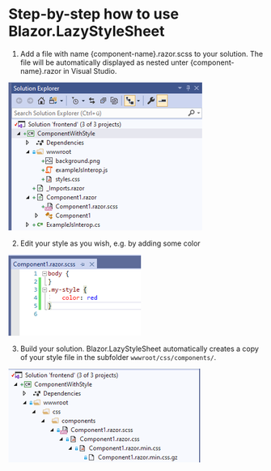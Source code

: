 # Step-by-step how to use Blazor.LazyStyleSheet

1. Add a file with name {component-name}.razor.scss to your solution. The file will be automatically displayed as nested unter {component-name}.razor in Visual Studio.

![Step1](step_01.png)

2. Edit your style as you wish, e.g. by adding some color

![Step2](step_02.png)

3. Build your solution. Blazor.LazyStyleSheet automatically creates a copy of your style file in the subfolder `wwwroot/css/components/`.

![Step3](step_03.png)
